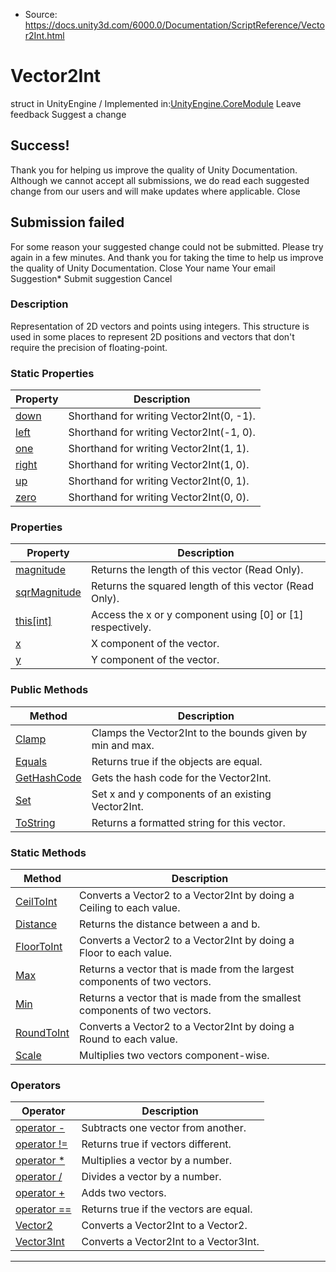* Source: https://docs.unity3d.com/6000.0/Documentation/ScriptReference/Vector2Int.html

# Vector2Int
struct in UnityEngine
/
Implemented in:[UnityEngine.CoreModule](https://docs.unity3d.com/6000.0/Documentation/ScriptReference/UnityEngine.CoreModule.html)
Leave feedback
Suggest a change
## Success!
Thank you for helping us improve the quality of Unity Documentation. Although we cannot accept all submissions, we do read each suggested change from our users and will make updates where applicable.
Close
## Submission failed
For some reason your suggested change could not be submitted. Please <a>try again</a> in a few minutes. And thank you for taking the time to help us improve the quality of Unity Documentation.
Close
Your name Your email Suggestion* Submit suggestion
Cancel
### Description
Representation of 2D vectors and points using integers.
This structure is used in some places to represent 2D positions and vectors that don't require the precision of floating-point.
### Static Properties
Property | Description  
---|---  
[down](https://docs.unity3d.com/6000.0/Documentation/ScriptReference/Vector2Int-down.html) | Shorthand for writing Vector2Int(0, -1).  
[left](https://docs.unity3d.com/6000.0/Documentation/ScriptReference/Vector2Int-left.html) | Shorthand for writing Vector2Int(-1, 0).  
[one](https://docs.unity3d.com/6000.0/Documentation/ScriptReference/Vector2Int-one.html) | Shorthand for writing Vector2Int(1, 1).  
[right](https://docs.unity3d.com/6000.0/Documentation/ScriptReference/Vector2Int-right.html) | Shorthand for writing Vector2Int(1, 0).  
[up](https://docs.unity3d.com/6000.0/Documentation/ScriptReference/Vector2Int-up.html) | Shorthand for writing Vector2Int(0, 1).  
[zero](https://docs.unity3d.com/6000.0/Documentation/ScriptReference/Vector2Int-zero.html) | Shorthand for writing Vector2Int(0, 0).  
### Properties
Property | Description  
---|---  
[magnitude](https://docs.unity3d.com/6000.0/Documentation/ScriptReference/Vector2Int-magnitude.html) | Returns the length of this vector (Read Only).  
[sqrMagnitude](https://docs.unity3d.com/6000.0/Documentation/ScriptReference/Vector2Int-sqrMagnitude.html) | Returns the squared length of this vector (Read Only).  
[this[int]](https://docs.unity3d.com/6000.0/Documentation/ScriptReference/Vector2Int.Index_operator.html) | Access the x or y component using [0] or [1] respectively.  
[x](https://docs.unity3d.com/6000.0/Documentation/ScriptReference/Vector2Int-x.html) | X component of the vector.  
[y](https://docs.unity3d.com/6000.0/Documentation/ScriptReference/Vector2Int-y.html) | Y component of the vector.  
### Public Methods
Method | Description  
---|---  
[Clamp](https://docs.unity3d.com/6000.0/Documentation/ScriptReference/Vector2Int.Clamp.html) | Clamps the Vector2Int to the bounds given by min and max.  
[Equals](https://docs.unity3d.com/6000.0/Documentation/ScriptReference/Vector2Int.Equals.html) | Returns true if the objects are equal.  
[GetHashCode](https://docs.unity3d.com/6000.0/Documentation/ScriptReference/Vector2Int.GetHashCode.html) | Gets the hash code for the Vector2Int.  
[Set](https://docs.unity3d.com/6000.0/Documentation/ScriptReference/Vector2Int.Set.html) | Set x and y components of an existing Vector2Int.  
[ToString](https://docs.unity3d.com/6000.0/Documentation/ScriptReference/Vector2Int.ToString.html) | Returns a formatted string for this vector.  
### Static Methods
Method | Description  
---|---  
[CeilToInt](https://docs.unity3d.com/6000.0/Documentation/ScriptReference/Vector2Int.CeilToInt.html) | Converts a Vector2 to a Vector2Int by doing a Ceiling to each value.  
[Distance](https://docs.unity3d.com/6000.0/Documentation/ScriptReference/Vector2Int.Distance.html) | Returns the distance between a and b.  
[FloorToInt](https://docs.unity3d.com/6000.0/Documentation/ScriptReference/Vector2Int.FloorToInt.html) | Converts a Vector2 to a Vector2Int by doing a Floor to each value.  
[Max](https://docs.unity3d.com/6000.0/Documentation/ScriptReference/Vector2Int.Max.html) | Returns a vector that is made from the largest components of two vectors.  
[Min](https://docs.unity3d.com/6000.0/Documentation/ScriptReference/Vector2Int.Min.html) | Returns a vector that is made from the smallest components of two vectors.  
[RoundToInt](https://docs.unity3d.com/6000.0/Documentation/ScriptReference/Vector2Int.RoundToInt.html) | Converts a Vector2 to a Vector2Int by doing a Round to each value.  
[Scale](https://docs.unity3d.com/6000.0/Documentation/ScriptReference/Vector2Int.Scale.html) | Multiplies two vectors component-wise.  
### Operators
Operator | Description  
---|---  
[operator -](https://docs.unity3d.com/6000.0/Documentation/ScriptReference/Vector2Int-operator_subtract.html) | Subtracts one vector from another.  
[operator !=](https://docs.unity3d.com/6000.0/Documentation/ScriptReference/Vector2Int-operator_ne.html) | Returns true if vectors different.  
[operator *](https://docs.unity3d.com/6000.0/Documentation/ScriptReference/Vector2Int-operator_multiply.html) | Multiplies a vector by a number.  
[operator /](https://docs.unity3d.com/6000.0/Documentation/ScriptReference/Vector2Int-operator_divide.html) | Divides a vector by a number.  
[operator +](https://docs.unity3d.com/6000.0/Documentation/ScriptReference/Vector2Int-operator_add.html) | Adds two vectors.  
[operator ==](https://docs.unity3d.com/6000.0/Documentation/ScriptReference/Vector2Int-operator_eq.html) | Returns true if the vectors are equal.  
[Vector2](https://docs.unity3d.com/6000.0/Documentation/ScriptReference/Vector2Int-operator_Vector2Int.html) | Converts a Vector2Int to a Vector2.  
[Vector3Int](https://docs.unity3d.com/6000.0/Documentation/ScriptReference/Vector2Int-operator_Vector3Int.html) | Converts a Vector2Int to a Vector3Int.  
* * *
